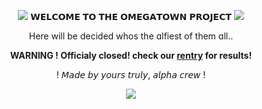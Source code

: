 
<div align="center">

<p><img src="https://media.discordapp.net/attachments/934878110392942685/1018866495364808724/0030DE61-7D4F-4E86-93BF-5D87A25FA4B8.gif?ex=6651dede&is=66508d5e&hm=b07bb744879760d2bead4eecddd684d8b62113d50c2a9926824d41f21540e875&"> 𝗪𝗘𝗟𝗖𝗢𝗠𝗘 𝗧𝗢 𝗧𝗛𝗘 𝗢𝗠𝗘𝗚𝗔𝗧𝗢𝗪𝗡 𝗣𝗥𝗢𝗝𝗘𝗖𝗧 <img src="https://media.discordapp.net/attachments/934878110392942685/1018866495364808724/0030DE61-7D4F-4E86-93BF-5D87A25FA4B8.gif?ex=6651dede&is=66508d5e&hm=b07bb744879760d2bead4eecddd684d8b62113d50c2a9926824d41f21540e875&"></p>
<p> Here will be decided whos the ɑlfiest of them ɑll.. </p>
</div>
<div align="center">

<b>WARNING ! Officialy closed! check our [rentry](https://rentry.co/omegatown) for results!  </b>
<p>! 𝘔𝘢𝘥𝘦 𝘣𝘺 𝘺𝘰𝘶𝘳𝘴 𝘵𝘳𝘶𝘭𝘺, 𝘢𝘭𝘱𝘩𝘢 𝘤𝘳𝘦𝘸 !</p>
</div>

<div align="center">
  

<img src="https://media.discordapp.net/attachments/809954503046332459/1097999985687134300/bounce.gif?ex=6651b1ec&is=6650606c&hm=c567219afa94dabe56ae0621aa66a55d01ec4dc06758dcafa0e6e50dea294e3f&">
</div>
